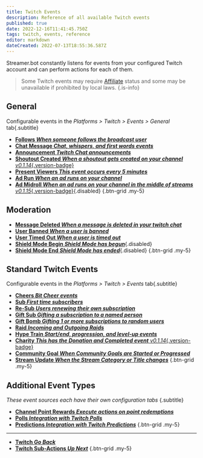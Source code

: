 ```yaml
---
title: Twitch Events
description: Reference of all available Twitch events
published: true
date: 2022-12-16T11:41:45.750Z
tags: twitch, events, reference
editor: markdown
dateCreated: 2022-07-13T18:55:36.587Z
---
```


Streamer.bot constantly listens for events from your configured Twitch account and can perform actions for each of them.

> Some Twitch events may require [Affiliate](https://help.twitch.tv/s/article/twitch-affiliate-program-faq) status and some may be unavailable if prohibited by local laws.
{.is-info}

## General
Configurable events in the *Platforms > Twitch > Events > General* tab{.subtitle}

- [<i class="mdi mdi-account text--twitch"></i> **Follows *When someone follows the broadcast user***](/Platforms/Twitch/Events/Follows)
- [<i class="mdi mdi-comment-outline text--twitch"></i> **Chat Message *Chat, whispers, and first words events***](/Platforms/Twitch/Events/Chat-Message)
- [<i class="mdi mdi-bullhorn text--twitch"></i> **Announcement *Twitch Chat announcements***](/Platforms/Twitch/Events/Announcement)
- [<i class="mdi mdi-account-star text--twitch"></i> **Shoutout Created *When a shoutout gets created on your channel*** *v0.1.14*{.version-badge}](/Platforms/Twitch/Events/Shoutout-Created)
- [<i class="mdi mdi-account-multiple text--twitch"></i> **Present Viewers *This event occurs every 5 minutes***](/Platforms/Twitch/Events/Present-Viewers)
- [<i class="mdi mdi-television-classic text--twitch"></i> **Ad Run *When an ad runs on your channel***](/Platforms/Twitch/Events/Ad-Run)
- [<i class="mdi mdi-television-classic text--twitch"></i> **Ad Midroll *When an ad runs on your channel in the middle of streams*** *v0.1.15*{.version-badge}](/Platforms/Twitch/Events/Ad-Midroll){.disabled}
{.btn-grid .my-5}

## Moderation
- [<i class="mdi mdi-comment-remove-outline text--twitch"></i> **Message Deleted *When a message is deleted in your twitch chat***](/Platforms/Twitch/Events/Message-Deleted)
- [<i class="mdi mdi-account-minus text--twitch"></i> **User Banned *When a user is banned***](/Platforms/Twitch/Events/User-Banned)
- [<i class="mdi mdi-account-tie-voice-off text--twitch"></i> **User Timed Out *When a user is timed out***](/Platforms/Twitch/Events/User-Timed-Out)
- [<i class="mdi mdi-shield-outline text--twitch"></i> **Shield Mode Begin *Shield Mode has begun***](/Platforms/Twitch/Events/Shield-Mode-Begin){.disabled}
- [<i class="mdi mdi-shield-outline text--twitch"></i> **Shield Mode End *Shield Mode has ended***](/Platforms/Twitch/Events/Shield-Mode-End){.disabled}
{.btn-grid .my-5}

## Standard Twitch Events
Configurable events in the *Platforms > Twitch > Events* tab{.subtitle}

- [<i class="mdi mdi-diamond-stone text--twitch"></i> **Cheers *Bit Cheer events***](/Platforms/Twitch/Events/Cheers)
- [<i class="mdi mdi-account-star-outline text--twitch"></i> **Sub *First time subscribers***](/Platforms/Twitch/Events/Sub)
- [<i class="mdi mdi-account-star text--twitch"></i> **Re-Sub *Users renewing their own subscription***](/Platforms/Twitch/Events/Sub)
- [<i class="mdi mdi-wallet-giftcard text--twitch"></i> **Gift Sub *Gifting a subscription to a named person***](/Platforms/Twitch/Events/Gift-Sub)
- [<i class="mdi mdi-gift text--twitch"></i> **Gift Bomb *Gifting 1 or more subscriptions to random users***](/Platforms/Twitch/Events/Gift-Bomb)
- [<i class="mdi mdi-target-account text--twitch"></i> **Raid *Incoming and Outgoing Raids***](/Platforms/Twitch/Events/Raid)
- [<i class="mdi mdi-train text--twitch"></i> **Hype Train *Start/end, progression, and level-up events***](/Platforms/Twitch/Events/Hype-Train)
- [<i class="mdi mdi-charity text--twitch"></i> **Charity *This has the Donation and Completed event*** *v0.1.14*{.version-badge}](/Platforms/Twitch/Events/Charity)
- [<i class="mdi mdi-progress-check text--twitch"></i> **Community Goal *When Community Goals are Started or Progressed***](/Platforms/Twitch/Events/Community-Goal)
- [<i class="mdi mdi-update text--twitch"></i> **Stream Update *When the Stream Category or Title changes***](/Platforms/Twitch/Events/Stream-Update)
{.btn-grid .my-5}

## Additional Event Types
*These event sources each have their own configuration tabs* {.subtitle}

- [<i class="mdi mdi-adjust text--twitch"></i>**Channel Point Rewards *Execute actions on point redemptions***](/Platforms/Twitch/Channel-Point-Rewards)
- [<i class="mdi mdi-poll text--twitch"></i>**Polls *Integration with Twitch Polls***](/Platforms/Twitch/Polls)
- [<i class="mdi mdi-poll mdi-flip-h text--twitch"></i>**Predictions *Integration with Twitch Predictions***](/Platforms/Twitch/Predictions)
{.btn-grid .my-5}

---

- [<i class="mdi mdi-chevron-left"></i>**Twitch *Go Back***](/Platforms/Twitch)
- [<i class="mdi mdi-twitch text--twitch"></i>**Twitch Sub-Actions *Up Next***](/Sub-Actions/Twitch)
{.btn-grid .my-5}